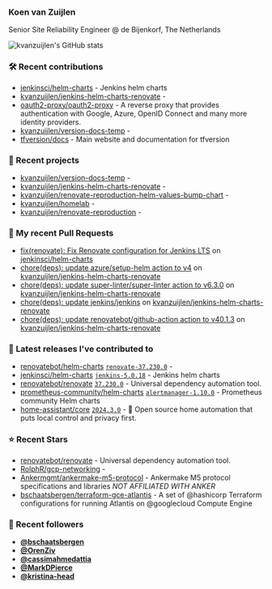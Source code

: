 ### Koen van Zuijlen

Senior Site Reliability Engineer @ de Bijenkorf, The Netherlands

![kvanzuijlen's GitHub stats](https://github-readme-stats.vercel.app/api?username=kvanzuijlen&show=reviews,discussions_started,discussions_answered,prs_merged,prs_merged_percentage&show_icons=true&theme=dark&cache_seconds=86400)

### 🛠️ Recent contributions

- [jenkinsci/helm-charts](https://github.com/jenkinsci/helm-charts) - Jenkins helm charts
- [kvanzuijlen/jenkins-helm-charts-renovate](https://github.com/kvanzuijlen/jenkins-helm-charts-renovate) - 
- [oauth2-proxy/oauth2-proxy](https://github.com/oauth2-proxy/oauth2-proxy) - A reverse proxy that provides authentication with Google, Azure, OpenID Connect and many more identity providers.
- [kvanzuijlen/version-docs-temp](https://github.com/kvanzuijlen/version-docs-temp) - 
- [tfversion/docs](https://github.com/tfversion/docs) - Main website and documentation for tfversion

### 🌱 Recent projects

- [kvanzuijlen/version-docs-temp](https://github.com/kvanzuijlen/version-docs-temp) - 
- [kvanzuijlen/jenkins-helm-charts-renovate](https://github.com/kvanzuijlen/jenkins-helm-charts-renovate) - 
- [kvanzuijlen/renovate-reproduction-helm-values-bump-chart](https://github.com/kvanzuijlen/renovate-reproduction-helm-values-bump-chart) - 
- [kvanzuijlen/homelab](https://github.com/kvanzuijlen/homelab) - 
- [kvanzuijlen/renovate-reproduction](https://github.com/kvanzuijlen/renovate-reproduction) - 

### 🚧 My recent Pull Requests

- [fix(renovate): Fix Renovate configuration for Jenkins LTS](https://github.com/jenkinsci/helm-charts/pull/1039) on [jenkinsci/helm-charts](https://github.com/jenkinsci/helm-charts)
- [chore(deps): update azure/setup-helm action to v4](https://github.com/kvanzuijlen/jenkins-helm-charts-renovate/pull/9) on [kvanzuijlen/jenkins-helm-charts-renovate](https://github.com/kvanzuijlen/jenkins-helm-charts-renovate)
- [chore(deps): update super-linter/super-linter action to v6.3.0](https://github.com/kvanzuijlen/jenkins-helm-charts-renovate/pull/8) on [kvanzuijlen/jenkins-helm-charts-renovate](https://github.com/kvanzuijlen/jenkins-helm-charts-renovate)
- [chore(deps): update jenkins/jenkins](https://github.com/kvanzuijlen/jenkins-helm-charts-renovate/pull/7) on [kvanzuijlen/jenkins-helm-charts-renovate](https://github.com/kvanzuijlen/jenkins-helm-charts-renovate)
- [chore(deps): update renovatebot/github-action action to v40.1.3](https://github.com/kvanzuijlen/jenkins-helm-charts-renovate/pull/6) on [kvanzuijlen/jenkins-helm-charts-renovate](https://github.com/kvanzuijlen/jenkins-helm-charts-renovate)

### 🚀 Latest releases I've contributed to

- [renovatebot/helm-charts](https://github.com/renovatebot/helm-charts) [`renovate-37.230.0`](https://github.com/renovatebot/helm-charts/releases/tag/renovate-37.230.0) - 
- [jenkinsci/helm-charts](https://github.com/jenkinsci/helm-charts) [`jenkins-5.0.18`](https://github.com/jenkinsci/helm-charts/releases/tag/jenkins-5.0.18) - Jenkins helm charts
- [renovatebot/renovate](https://github.com/renovatebot/renovate) [`37.230.0`](https://github.com/renovatebot/renovate/releases/tag/37.230.0) - Universal dependency automation tool.
- [prometheus-community/helm-charts](https://github.com/prometheus-community/helm-charts) [`alertmanager-1.10.0`](https://github.com/prometheus-community/helm-charts/releases/tag/alertmanager-1.10.0) - Prometheus community Helm charts
- [home-assistant/core](https://github.com/home-assistant/core) [`2024.3.0`](https://github.com/home-assistant/core/releases/tag/2024.3.0) - :house_with_garden: Open source home automation that puts local control and privacy first.

### ⭐ Recent Stars

- [renovatebot/renovate](https://github.com/renovatebot/renovate) - Universal dependency automation tool.
- [RolphR/gcp-networking](https://github.com/RolphR/gcp-networking) - 
- [Ankermgmt/ankermake-m5-protocol](https://github.com/Ankermgmt/ankermake-m5-protocol) - Ankermake M5 protocol specifications and libraries *NOT AFFILIATED WITH ANKER*
- [bschaatsbergen/terraform-gce-atlantis](https://github.com/bschaatsbergen/terraform-gce-atlantis) - A set of @hashicorp Terraform configurations for running Atlantis on @googlecloud Compute Engine

### 👀 Recent followers

- [**@bschaatsbergen**](https://github.com/bschaatsbergen)
- [**@OrenZiv**](https://github.com/OrenZiv)
- [**@cassimahmedattia**](https://github.com/cassimahmedattia)
- [**@MarkDPierce**](https://github.com/MarkDPierce)
- [**@kristina-head**](https://github.com/kristina-head)
